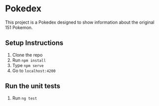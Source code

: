 # Pokedex

This project is a Pokedex designed to show information about the original 151 Pokemon.

## Setup Instructions
1) Clone the repo
2) Run `npm install`
3) Type `npm serve`
4) Go to `localhost:4200`

## Run the unit tests
1) Run `ng test`
 

